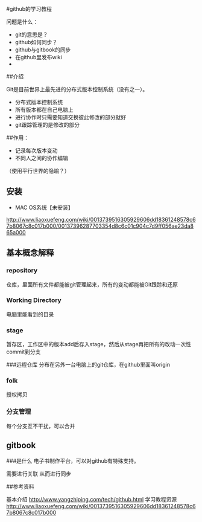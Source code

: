 #github的学习教程

问题是什么：

  * git的意思是？
  * github如何同步？
  * github与gitbook的同步
  * 在github里发布wiki 
  * 



##介绍

Git是目前世界上最先进的分布式版本控制系统（没有之一）。

* 分布式版本控制系统
* 所有版本都在自己电脑上
* 进行协作时只需要知道交换彼此修改的部分就好
* git跟踪管理的是修改的部分

##作用：

* 记录每次版本变动
* 不同人之间的协作编辑

（使用平行世界的隐喻？）

## 安装 

* MAC OS系统【未安装】

http://www.liaoxuefeng.com/wiki/0013739516305929606dd18361248578c67b8067c8c017b000/00137396287703354d8c6c01c904c7d9ff056ae23da865a000

## 基本概念解释

### repository
仓库，里面所有文件都能被git管理起来，所有的变动都能被Git跟踪和还原

### Working Directory
电脑里能看到的目录

### stage
暂存区，工作区中的版本add后存入stage，然后从stage再把所有的改动一次性commit到分支

###远程仓库
分布在另外一台电脑上的git仓库，在github里面叫origin

### folk
授权拷贝

### 分支管理
每个分支互不干扰，可以合并

## gitbook

###是什么
电子书制作平台，可以对github有特殊支持。

需要进行关联 从而进行同步



##参考资料

基本介绍 http://www.yangzhiping.com/tech/github.html
学习教程资源 http://www.liaoxuefeng.com/wiki/0013739516305929606dd18361248578c67b8067c8c017b000